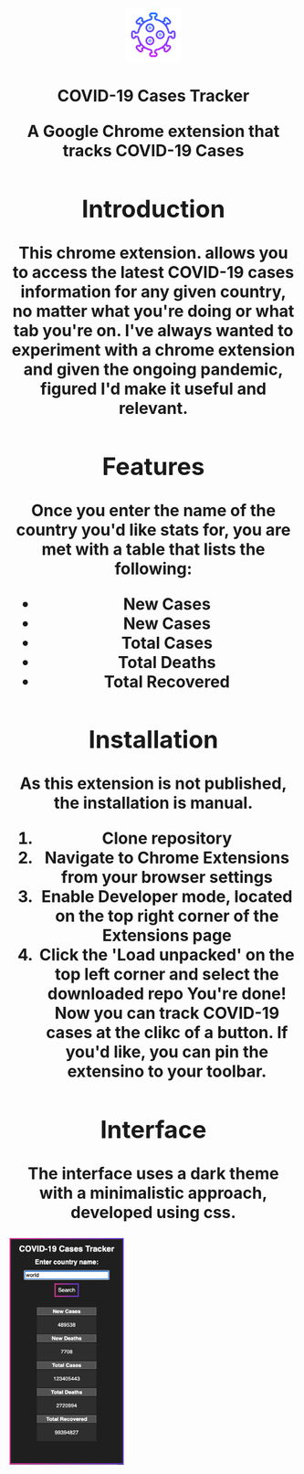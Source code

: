 <p align="center">
  <img src="icon96.png" width="96" title="Covid-19 Cases Tracker" alt="Covid-19 Cases Tracker">
</p>
<h1 align="center"><Covid-19 Cases Tracker</h1>
COVID-19 Cases Tracker
  
A Google Chrome extension that tracks COVID-19 Cases

## Introduction
This chrome extension. allows you to access the latest COVID-19 cases information for any given country, no matter what you're doing or what tab you're on. I've always wanted to experiment with a chrome extension and given the ongoing pandemic, figured I'd make it useful and relevant.

## Features
Once you enter the name of the country you'd like stats for, you are met with a table that lists the following:
* New Cases
* New Cases
* Total Cases
* Total Deaths
* Total Recovered

## Installation
As this extension is not published, the installation is manual.
1. Clone repository
3. Navigate to Chrome Extensions from your browser settings
4. Enable Developer mode, located on the top right corner of the Extensions page
5. Click the 'Load unpacked' on the top left corner and select the downloaded repo
You're done! Now you can track COVID-19 cases at the clikc of a button.
If you'd like, you can pin the extensino to your toolbar. 

## Interface
The interface uses a dark theme with a minimalistic approach, developed using css. 
<p align="left">
  <img src="extension-screenshot.png" width="200" title="Corona Tracker" alt="Corona Tracker Chrome Extension">
</p>
